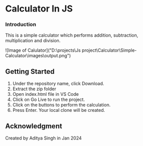 
# Calculator In JS

### Introduction

This is a simple calculator which performs addition, subtraction, multiplication and division.

![Image of Calulator]("D:\projects\Js project\Calculator\Simple-Calculator\images\output.png")

## Getting Started

1. Under the repository name, click Download.
2. Extract the zip folder
3. Open index.html file in VS Code
4. Click on Go Live to run the project.
5. Click on the buttons to perform the calculation.
6. Press Enter. Your local clone will be created.


## Acknowledgment 

Created by Aditya Singh in Jan 2024
